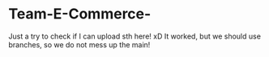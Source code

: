 # Team-E-Commerce-
Just a try to check if I can upload sth here! xD
It worked, but we should use branches, so we do not mess up the main!
